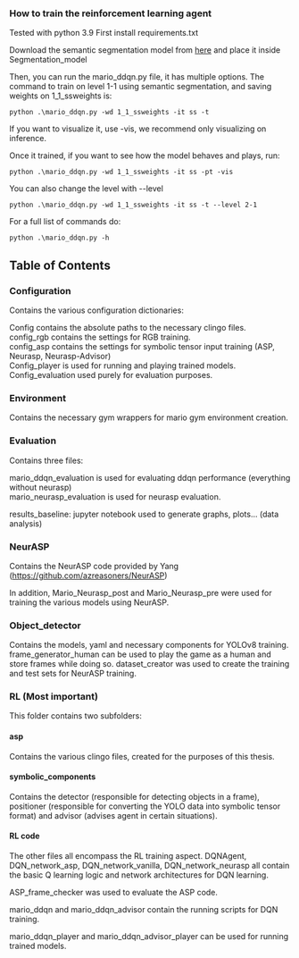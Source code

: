 ### How to train the reinforcement learning agent
Tested with python 3.9
First install requirements.txt

Download the semantic segmentation model from [here](https://drive.google.com/file/d/1JRdPggs5jTWAXKRXk6hVxzmP-KnOr8Hw/view?usp=sharing) and place it inside Segmentation_model

Then, you can run the mario_ddqn.py file, it has multiple options. The command to train on level 1-1 using semantic segmentation, and saving weights on 1_1_ssweights is:

    python .\mario_ddqn.py -wd 1_1_ssweights -it ss -t

If you want to visualize it, use -vis, we recommend only visualizing on inference.

Once it trained, if you want to see how the model behaves and plays, run:

    python .\mario_ddqn.py -wd 1_1_ssweights -it ss -pt -vis

You can also change the level with --level

    python .\mario_ddqn.py -wd 1_1_ssweights -it ss -t --level 2-1

For a full list of commands do:

    python .\mario_ddqn.py -h

## Table of Contents
### Configuration

Contains the various configuration dictionaries:   

Config contains the absolute paths to the necessary clingo files.  
config_rgb contains the settings for RGB training.   
config_asp contains the settings for symbolic tensor input training (ASP, Neurasp, Neurasp-Advisor)  
Config_player is used for running and playing trained models.  
Config_evaluation used purely for evaluation purposes.  

### Environment

Contains the necessary gym wrappers for mario gym environment creation.   

### Evaluation

Contains three files:

mario_ddqn_evaluation is used for evaluating ddqn performance (everything without neurasp)   
mario_neurasp_evaluation is used for neurasp evaluation.

results_baseline: jupyter notebook used to generate graphs, plots... (data analysis)

### NeurASP

Contains the NeurASP code provided by Yang (https://github.com/azreasoners/NeurASP)

In addition, Mario_Neurasp_post and Mario_Neurasp_pre were used for training the various models using NeurASP.    

### Object_detector

Contains the models, yaml and necessary components for YOLOv8 training. 
frame_generator_human can be used to play the game as a human and store frames while doing so. 
dataset_creator was used to create the training and test sets for NeurASP training. 

### RL (Most important)

This folder contains two subfolders:  

#### asp 
Contains the various clingo files, created for the purposes of this thesis. 

#### symbolic_components 
Contains the detector (responsible for detecting objects in a frame), positioner (responsible for converting the YOLO 
data into symbolic tensor format) and advisor (advises agent in certain situations).   

#### RL code
The other files all encompass the RL training aspect. DQNAgent, DQN_network_asp, DQN_network_vanilla, 
DQN_network_neurasp all contain the basic Q learning logic and network architectures for DQN learning. 

ASP_frame_checker was used to evaluate the ASP code. 

mario_ddqn and mario_ddqn_advisor contain the running scripts for DQN training. 

mario_ddqn_player and mario_ddqn_advisor_player can be used for running trained models. 